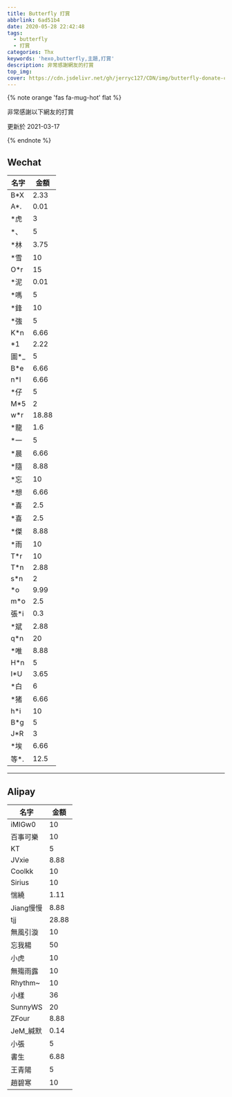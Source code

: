 ```yaml
---
title: Butterfly 打賞
abbrlink: 6ad51b4
date: 2020-05-28 22:42:48
tags: 
  - butterfly
  - 打賞
categories: Thx
keywords: 'hexo,butterfly,主題,打賞'
description: 非常感謝網友的打賞
top_img:
cover: https://cdn.jsdelivr.net/gh/jerryc127/CDN/img/butterfly-donate-cover.png
---
```


{% note orange 'fas fa-mug-hot' flat %}

非常感謝以下網友的打賞

更新於 2021-03-17

{% endnote %}

## Wechat

| 名字 | 金額  |
| ---- | ----- |
| B*X  | 2.33  |
| A*.  | 0.01  |
| *虎  | 3     |
| *、  | 5     |
| *林  | 3.75  |
| *雪  | 10    |
| O*r  | 15    |
| *泥  | 0.01  |
| *嗎  | 5     |
| *鋒  | 10    |
| *強  | 5     |
| K*n  | 6.66  |
| *1   | 2.22  |
| 圖*_ | 5     |
| B*e  | 6.66  |
| n*l  | 6.66  |
| *仔  | 5     |
| M*5  | 2     |
| w*r  | 18.88 |
| *龍  | 1.6   |
| *一  | 5     |
| *晨  | 6.66  |
| *隨  | 8.88  |
| *忘  | 10    |
| *想  | 6.66  |
| *喜  | 2.5   |
| *喜  | 2.5   |
| *傑  | 8.88  |
| *雨  | 10    |
| T*r  | 10    |
| T*n  | 2.88  |
| s*n  | 2     |
| *o   | 9.99  |
| m*o  | 2.5   |
| 張*i | 0.3   |
| *斌  | 2.88  |
| q*n  | 20    |
| *唯  | 8.88  |
| H*n  | 5     |
| I*U  | 3.65  |
| *白  | 6     |
| *猪  | 6.66  |
| h*i  | 10    |
| B*g  | 5     |
| J*R  | 3     |
| *埃  | 6.66  |
| 等*. | 12.5  |

<hr>

## Alipay

| 名字      | 金額  |
| --------- | ----- |
| iMIGw0    | 10    |
| 百事可樂  | 10    |
| KT        | 5     |
| JVxie     | 8.88  |
| Coolkk    | 10    |
| Sirius    | 10    |
| 惴繞      | 1.11  |
| Jiang慢慢 | 8.88  |
| tjj       | 28.88 |
| 無風引漩   | 10    |
| 忘我楊 | 50 |
| 小虎 | 10 |
| 無殤雨露 | 10 |
| Rhythm~ | 10 |
| 小樣 | 36 |
| SunnyWS | 20 |
| ZFour | 8.88 |
| JeM_緘默 | 0.14 |
| 小張 | 5 |
| 書生 | 6.88 |
| 王青陽 | 5 |
| 趙碧寒 | 10 |

